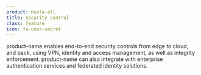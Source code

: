 ```yaml
---
product: nuvla-all
title: Security control
class: feature
icon: fa-user-secret
---
```


product-name enables end-to-end security controls from edge to cloud, and back, using VPN, identity and access management, as well as integrity enforcement. product-name can also integrate with enterprise authentication services and federated identity solutions.
